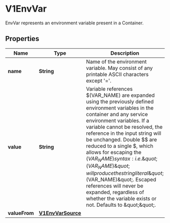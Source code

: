 

# V1EnvVar

EnvVar represents an environment variable present in a Container.

## Properties

| Name | Type | Description | Notes |
|------------ | ------------- | ------------- | -------------|
|**name** | **String** | Name of the environment variable. May consist of any printable ASCII characters except &#39;&#x3D;&#39;. |  |
|**value** | **String** | Variable references $(VAR_NAME) are expanded using the previously defined environment variables in the container and any service environment variables. If a variable cannot be resolved, the reference in the input string will be unchanged. Double $$ are reduced to a single $, which allows for escaping the $(VAR_NAME) syntax: i.e. \&quot;$$(VAR_NAME)\&quot; will produce the string literal \&quot;$(VAR_NAME)\&quot;. Escaped references will never be expanded, regardless of whether the variable exists or not. Defaults to \&quot;\&quot;. |  [optional] |
|**valueFrom** | [**V1EnvVarSource**](V1EnvVarSource.md) |  |  [optional] |



